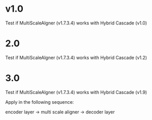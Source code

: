 # v1.0
Test if MultiScaleAlgner (v1.7.3.4) works with Hybrid Cascade (v1.0)

# 2.0
Test if MultiScaleAlgner (v1.7.3.4) works with Hybrid Cascade (v1.2)


# 3.0
Test if MultiScaleAlgner (v1.7.3.4) works with Hybrid Cascade (v1.9)

Apply in the following sequence:

encoder layer ->  multi scale aligner -> decoder layer